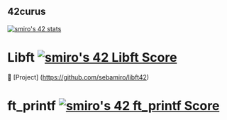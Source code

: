 ## 42curus

[![smiro's 42 stats](https://badge42.vercel.app/api/v2/claqrnp2700980fmi0os1g6gy/stats?cursusId=21&coalitionId=204)](https://github.com/JaeSeoKim/badge42)

#  Libft [![smiro's 42 Libft Score](https://badge42.vercel.app/api/v2/claqrnp2700980fmi0os1g6gy/project/2854575)](https://github.com/JaeSeoKim/badge42)

  🔶 [Project] (https://github.com/sebamiro/libft42)
  
#  ft_printf [![smiro's 42 ft_printf Score](https://badge42.vercel.app/api/v2/claqrnp2700980fmi0os1g6gy/project/2864793)](https://github.com/JaeSeoKim/badge42)

  
